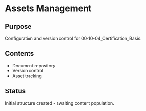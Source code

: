 # Assets Management

## Purpose
Configuration and version control for 00-10-04_Certification_Basis.

## Contents
- Document repository
- Version control
- Asset tracking

## Status
Initial structure created - awaiting content population.
